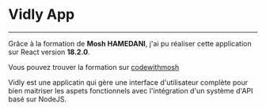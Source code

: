 # Vidly App
____

Grâce à la formation de **Mosh HAMEDANI**, j'ai pu réaliser cette application sur React
version **18.2.0**.

Vous pouvez trouver la formation sur [codewithmosh](https://codewithmosh.com)


Vidly est une applicatin qui gère une interface d'utilisateur complète pour bien maitriser 
les aspets fonctionnels avec l'intégration d'un système d'API basé sur NodeJS.



